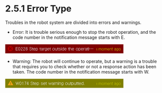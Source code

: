 # 2.5.1 Error Type

Troubles in the robot system are divided into errors and warnings.

* Error: It is trouble serious enough to stop the robot operation, and the code number in the notification message starts with E.

![](../../.gitbook/assets/image%20%28295%29.png)



* Warning: The robot will continue to operate, but a warning is a trouble that requires you to check whether or not a response action has been taken. The code number in the notification message starts with W.

![](../../.gitbook/assets/image%20%28296%29.png)



